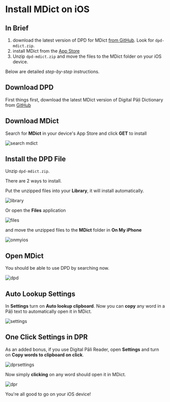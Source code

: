 # Install MDict on iOS

## In Brief

1. download the latest version of DPD for MDict [from GitHub](https://github.com/digitalpalidictionary/dpd-db/releases/latest). Look for `dpd-mdict.zip`.
2. install MDict from the [App Store](https://apps.apple.com/us/app/mdict-ad/id894362875)
3. Unzip `dpd-mdict.zip` and move the files to the MDict folder on your iOS device.

Below are detailed *step-by-step* instructions. 

## Download DPD

First things first, download the latest MDict version of Digital Pāḷi Dictionary from [GitHub](https://github.com/digitalpalidictionary/dpd-db/releases/latest)

## Download MDict

Search for **MDict** in your device's App Store and click **GET** to install

![search mdict](../pics/ios/1search_mdict.JPG)

## Install the DPD File

Unzip `dpd-mdict.zip`. 

There are 2 ways to install.

Put the unzipped files into your **Library**, it will install automatically.

![library](../pics/ios/2library.JPG)

Or open the **Files** application 
   
![files](../pics/ios/3files.JPG)

and move the unzipped files to the **MDict** folder in **On My iPhone**

![onmyios](../pics/ios/4onmyios.JPG)

## Open MDict

You should be able to use DPD by searching now.

![dpd](../pics/ios/5dpd.JPG)

## Auto Lookup Settings

In **Settings** turn on **Auto lookup clipboard**. Now you can **copy** any word in a Pāḷi text to automatically open it in MDict.

![settings](../pics/ios/6settings.JPG)

## One Click Settings in DPR

As an added bonus, if you use Digital Pāli Reader, open **Settings** and turn on **Copy words to clipboard on click**. 

![dprsettings](../pics/ios/7dprsettings.png)

Now simply **clicking** on any word should open it in MDict.

![dpr](../pics/ios/8dpr.JPG)

You're all good to go on your iOS device!